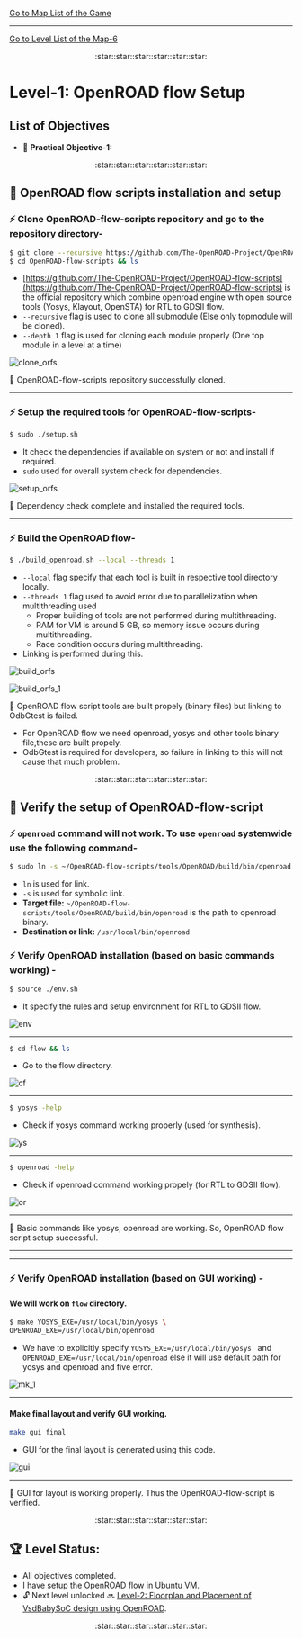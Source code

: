 [Go to Map List of the Game](https://github.com/Ranajoy01/Map_List_Path_to_silicon_RISC_V_SoC_Tapeout_game)

---

[Go to Level List of the Map-6](https://github.com/Ranajoy01/Map_6_Path_to_silicon_RISC_V_SoC_Tapeout_game)

<div align="center">:star::star::star::star::star::star:</div> 

# Level-1: OpenROAD flow Setup

## List of Objectives

- :microscope: <b>Practical Objective-1:</b> []()
  
 <div align="center">:star::star::star::star::star::star:</div> 

## :microscope: OpenROAD flow scripts installation and setup
### :zap: Clone OpenROAD-flow-scripts repository and go to the repository directory-
```bash
$ git clone --recursive https://github.com/The-OpenROAD-Project/OpenROAD-flow-scripts --depth 1
$ cd OpenROAD-flow-scripts && ls
```
- [https://github.com/The-OpenROAD-Project/OpenROAD-flow-scripts](https://github.com/The-OpenROAD-Project/OpenROAD-flow-scripts) is the official repository which combine openroad engine with open source tools (Yosys, Klayout, OpenSTA) for RTL to GDSII flow.
- `--recursive` flag is used to clone all submodule (Else only topmodule will be cloned).
- `--depth 1` flag is used for cloning each module properly (One top module in a level at a time)

![clone_orfs](images/clone_orfs.png)

:100: OpenROAD-flow-scripts repository successfully cloned.

---

### :zap: Setup the required tools for OpenROAD-flow-scripts-
```bash
$ sudo ./setup.sh
```
- It check the dependencies if available on system or not and install if required.
- `sudo` used for overall system check for dependencies.

![setup_orfs](images/setup_orfs.png)  

:100: Dependency check complete and installed the required tools.

---

### :zap: Build the OpenROAD flow-
```bash
$ ./build_openroad.sh --local --threads 1
```
- `--local` flag specify that each tool is built in respective tool directory locally.
- `--threads 1` flag used to avoid error due to parallelization when multithreading used
  - Proper building of tools are not performed during multithreading.
  - RAM for VM is around 5 GB, so memory issue occurs during multithreading.
  - Race condition occurs during multithreading.
- Linking is performed during this.

![build_orfs](images/build_orfs.png)

![build_orfs_1](images/build_orfs_1.png)

:100: OpenROAD flow script tools are built propely (binary files) but linking to OdbGtest is failed.

- For OpenROAD flow we need openroad, yosys and other tools binary file,these are built propely.
- OdbGtest is required for developers, so failure in linking to this will not cause that much problem.
      

<div align="center">:star::star::star::star::star::star:</div> 

## :microscope: Verify the setup of OpenROAD-flow-script
### :zap: `openroad` command will not work. To use `openroad` systemwide use the following command-
```bash
$ sudo ln -s ~/OpenROAD-flow-scripts/tools/OpenROAD/build/bin/openroad /usr/local/bin/openroad
```
- `ln` is used for link.
- `-s` is used for symbolic link.
- <b>Target file:</b> `~/OpenROAD-flow-scripts/tools/OpenROAD/build/bin/openroad` is the path to openroad binary.
- <b>Destination or link:</b> `/usr/local/bin/openroad`

### :zap: Verify OpenROAD installation (based on basic commands working) -
```bash
$ source ./env.sh
```
- It specify the rules and setup environment for RTL to GDSII flow.
  
![env](images/env.png)

---

```bash
$ cd flow && ls
```
- Go to the flow directory.

![cf](images/cf.png)

---
```bash
$ yosys -help
```
- Check if yosys command working properly (used for synthesis).
  
![ys](images/ys.png)
  
---
```bash
$ openroad -help
```
- Check if openroad command working propely (for RTL to GDSII flow).

![or](images/or.png)

---

:100: Basic commands like yosys, openroad are working. So, OpenROAD flow script setup successful.

---
---

### :zap: Verify OpenROAD installation (based on GUI working) -
#### We will work on `flow` directory.

```bash
$ make YOSYS_EXE=/usr/local/bin/yosys \
OPENROAD_EXE=/usr/local/bin/openroad
```
- We have to explicitly specify `YOSYS_EXE=/usr/local/bin/yosys ` and `OPENROAD_EXE=/usr/local/bin/openroad` else it will use default path for yosys and openroad and five error.

![mk_1](images/mk_1.png)

---

#### Make final layout and verify GUI working.

```bash
make gui_final 
```

- GUI for the final layout is generated using this code.

 ![gui](images/gui.png) 

 ---

 :100: GUI for layout is working properly. Thus the OpenROAD-flow-script is verified.


<div align="center">:star::star::star::star::star::star:</div> 

 ## :trophy: Level Status: 

- All objectives completed.
- I have setup the OpenROAD flow in Ubuntu VM.
- 🔓 Next level unlocked 🔜 [Level-2:  Floorplan and Placement of VsdBabySoC design using OpenROAD](../Level_2/readme.md).
  
<div align="center">:star::star::star::star::star::star:</div> 



